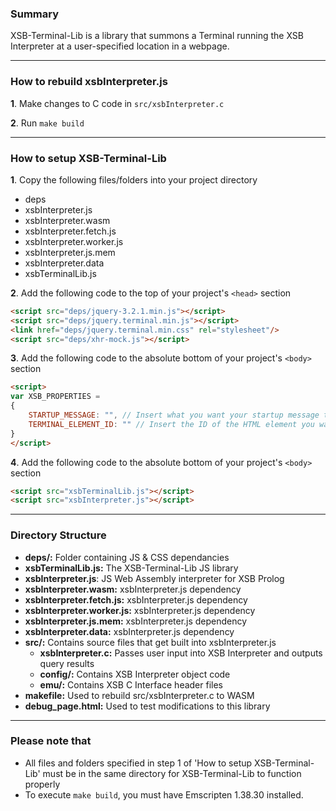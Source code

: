 ### Summary
XSB-Terminal-Lib is a library that summons a Terminal running the XSB Interpreter at a user-specified location in a webpage. 

------------------------
### How to rebuild xsbInterpreter.js

**1**. Make changes to C code in `src/xsbInterpreter.c`

**2**. Run `make build`

------------------------
### How to setup XSB-Terminal-Lib

**1**. Copy the following files/folders into your project directory

* deps
* xsbInterpreter.js
* xsbInterpreter.wasm
* xsbInterpreter.fetch.js
* xsbInterpreter.worker.js
* xsbInterpreter.js.mem
* xsbInterpreter.data
* xsbTerminalLib.js

**2**. Add the following code to the top of your project's `<head>` section

```html
<script src="deps/jquery-3.2.1.min.js"></script>
<script src="deps/jquery.terminal.min.js"></script>
<link href="deps/jquery.terminal.min.css" rel="stylesheet"/>
<script src="deps/xhr-mock.js"></script>
```

**3**. Add the following code to the absolute bottom of your project's `<body>` section

```html
<script>
var XSB_PROPERTIES = 
{
	STARTUP_MESSAGE: "", // Insert what you want your startup message to be here
	TERMINAL_ELEMENT_ID: "" // Insert the ID of the HTML element you want the terminal to reside in here
}
</script>
```

**4**. Add the following code to the absolute bottom of your project's `<body>` section

```html
<script src="xsbTerminalLib.js"></script>
<script src="xsbInterpreter.js"></script>
```

------------------------
### Directory Structure

* **deps/:** Folder containing JS & CSS dependancies
* **xsbTerminalLib.js:** The XSB-Terminal-Lib JS library
* **xsbInterpreter.js**: JS Web Assembly interpreter for XSB Prolog
* **xsbInterpreter.wasm:** xsbInterpreter.js dependency
* **xsbInterpreter.fetch.js:** xsbInterpreter.js dependency
* **xsbInterpreter.worker.js:** xsbInterpreter.js dependency
* **xsbInterpreter.js.mem:** xsbInterpreter.js dependency
* **xsbInterpreter.data:** xsbInterpreter.js dependency
* **src/:** Contains source files that get built into xsbInterpreter.js
	* **xsbInterpreter.c:** Passes user input into XSB Interpreter and outputs query results
	* **config/:** Contains XSB Interpreter object code
	* **emu/:** Contains XSB C Interface header files
* **makefile:** Used to rebuild src/xsbInterpreter.c to WASM
* **debug_page.html:** Used to test modifications to this library
	

------------------------
### Please note that
* All files and folders specified in step 1 of 'How to setup XSB-Terminal-Lib' must be in the same directory for XSB-Terminal-Lib to function properly
* To execute `make build`, you must have Emscripten 1.38.30 installed.
